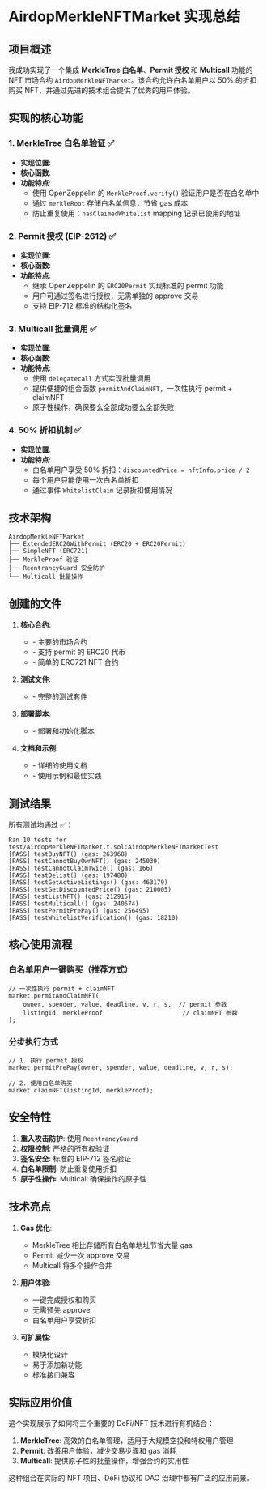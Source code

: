 # AirdopMerkleNFTMarket 实现总结

## 项目概述

我成功实现了一个集成 **MerkleTree 白名单**、**Permit 授权** 和 **Multicall** 功能的 NFT 市场合约 `AirdopMerkleNFTMarket`。该合约允许白名单用户以 50% 的折扣购买 NFT，并通过先进的技术组合提供了优秀的用户体验。

## 实现的核心功能

### 1. MerkleTree 白名单验证 ✅
- **实现位置**: <mcfile name="AirdopMerkleNFTMarket.sol" path="/Users/liuxuming/OpenSpace/code/s7/src/ExtendedERC20/AirdopMerkleNFTMarket.sol"></mcfile>
- **核心函数**: <mcsymbol name="verifyWhitelist" filename="AirdopMerkleNFTMarket.sol" path="/Users/liuxuming/OpenSpace/code/s7/src/ExtendedERC20/AirdopMerkleNFTMarket.sol" startline="290" type="function"></mcsymbol>
- **功能特点**:
  - 使用 OpenZeppelin 的 `MerkleProof.verify()` 验证用户是否在白名单中
  - 通过 `merkleRoot` 存储白名单信息，节省 gas 成本
  - 防止重复使用：`hasClaimedWhitelist` mapping 记录已使用的地址

### 2. Permit 授权 (EIP-2612) ✅
- **实现位置**: <mcfile name="ExtendedERC20WithPermit.sol" path="/Users/liuxuming/OpenSpace/code/s7/src/ExtendedERC20/ExtendedERC20WithPermit.sol"></mcfile>
- **核心函数**: <mcsymbol name="permitPrePay" filename="AirdopMerkleNFTMarket.sol" path="/Users/liuxuming/OpenSpace/code/s7/src/ExtendedERC20/AirdopMerkleNFTMarket.sol" startline="103" type="function"></mcsymbol>
- **功能特点**:
  - 继承 OpenZeppelin 的 `ERC20Permit` 实现标准的 permit 功能
  - 用户可通过签名进行授权，无需单独的 approve 交易
  - 支持 EIP-712 标准的结构化签名

### 3. Multicall 批量调用 ✅
- **实现位置**: <mcsymbol name="multicall" filename="AirdopMerkleNFTMarket.sol" path="/Users/liuxuming/OpenSpace/code/s7/src/ExtendedERC20/AirdopMerkleNFTMarket.sol" startline="172" type="function"></mcsymbol>
- **核心函数**: <mcsymbol name="permitAndClaimNFT" filename="AirdopMerkleNFTMarket.sol" path="/Users/liuxuming/OpenSpace/code/s7/src/ExtendedERC20/AirdopMerkleNFTMarket.sol" startline="184" type="function"></mcsymbol>
- **功能特点**:
  - 使用 `delegatecall` 方式实现批量调用
  - 提供便捷的组合函数 `permitAndClaimNFT`，一次性执行 permit + claimNFT
  - 原子性操作，确保要么全部成功要么全部失败

### 4. 50% 折扣机制 ✅
- **实现位置**: <mcsymbol name="claimNFT" filename="AirdopMerkleNFTMarket.sol" path="/Users/liuxuming/OpenSpace/code/s7/src/ExtendedERC20/AirdopMerkleNFTMarket.sol" startline="123" type="function"></mcsymbol>
- **功能特点**:
  - 白名单用户享受 50% 折扣：`discountedPrice = nftInfo.price / 2`
  - 每个用户只能使用一次白名单折扣
  - 通过事件 `WhitelistClaim` 记录折扣使用情况

## 技术架构

```
AirdopMerkleNFTMarket
├── ExtendedERC20WithPermit (ERC20 + ERC20Permit)
├── SimpleNFT (ERC721)
├── MerkleProof 验证
├── ReentrancyGuard 安全防护
└── Multicall 批量操作
```

## 创建的文件

1. **核心合约**:
   - <mcfile name="AirdopMerkleNFTMarket.sol" path="/Users/liuxuming/OpenSpace/code/s7/src/ExtendedERC20/AirdopMerkleNFTMarket.sol"></mcfile> - 主要的市场合约
   - <mcfile name="ExtendedERC20WithPermit.sol" path="/Users/liuxuming/OpenSpace/code/s7/src/ExtendedERC20/ExtendedERC20WithPermit.sol"></mcfile> - 支持 permit 的 ERC20 代币
   - <mcfile name="SimpleNFT.sol" path="/Users/liuxuming/OpenSpace/code/s7/src/ExtendedERC20/SimpleNFT.sol"></mcfile> - 简单的 ERC721 NFT 合约

2. **测试文件**:
   - <mcfile name="AirdopMerkleNFTMarket.t.sol" path="/Users/liuxuming/OpenSpace/code/s7/test/AirdopMerkleNFTMarket.t.sol"></mcfile> - 完整的测试套件

3. **部署脚本**:
   - <mcfile name="AirdopMerkleNFTMarket.s.sol" path="/Users/liuxuming/OpenSpace/code/s7/script/AirdopMerkleNFTMarket.s.sol"></mcfile> - 部署和初始化脚本

4. **文档和示例**:
   - <mcfile name="AirdopMerkleNFTMarket_README.md" path="/Users/liuxuming/OpenSpace/code/s7/AirdopMerkleNFTMarket_README.md"></mcfile> - 详细的使用文档
   - <mcfile name="AirdopMerkleNFTMarketExample.sol" path="/Users/liuxuming/OpenSpace/code/s7/examples/AirdopMerkleNFTMarketExample.sol"></mcfile> - 使用示例和最佳实践

## 测试结果

所有测试均通过 ✅：

```
Ran 10 tests for test/AirdopMerkleNFTMarket.t.sol:AirdopMerkleNFTMarketTest
[PASS] testBuyNFT() (gas: 263968)
[PASS] testCannotBuyOwnNFT() (gas: 245039)
[PASS] testCannotClaimTwice() (gas: 166)
[PASS] testDelist() (gas: 197480)
[PASS] testGetActiveListings() (gas: 463179)
[PASS] testGetDiscountedPrice() (gas: 210005)
[PASS] testListNFT() (gas: 212915)
[PASS] testMulticall() (gas: 240574)
[PASS] testPermitPrePay() (gas: 256495)
[PASS] testWhitelistVerification() (gas: 18210)
```

## 核心使用流程

### 白名单用户一键购买（推荐方式）
```solidity
// 一次性执行 permit + claimNFT
market.permitAndClaimNFT(
    owner, spender, value, deadline, v, r, s,  // permit 参数
    listingId, merkleProof                      // claimNFT 参数
);
```

### 分步执行方式
```solidity
// 1. 执行 permit 授权
market.permitPrePay(owner, spender, value, deadline, v, r, s);

// 2. 使用白名单购买
market.claimNFT(listingId, merkleProof);
```

## 安全特性

1. **重入攻击防护**: 使用 `ReentrancyGuard`
2. **权限控制**: 严格的所有权验证
3. **签名安全**: 标准的 EIP-712 签名验证
4. **白名单限制**: 防止重复使用折扣
5. **原子性操作**: Multicall 确保操作的原子性

## 技术亮点

1. **Gas 优化**: 
   - MerkleTree 相比存储所有白名单地址节省大量 gas
   - Permit 减少一次 approve 交易
   - Multicall 将多个操作合并

2. **用户体验**:
   - 一键完成授权和购买
   - 无需预先 approve
   - 白名单用户享受折扣

3. **可扩展性**:
   - 模块化设计
   - 易于添加新功能
   - 标准接口兼容

## 实际应用价值

这个实现展示了如何将三个重要的 DeFi/NFT 技术进行有机结合：

1. **MerkleTree**: 高效的白名单管理，适用于大规模空投和特权用户管理
2. **Permit**: 改善用户体验，减少交易步骤和 gas 消耗
3. **Multicall**: 提供原子性的批量操作，增强合约的实用性

这种组合在实际的 NFT 项目、DeFi 协议和 DAO 治理中都有广泛的应用前景。